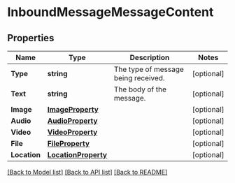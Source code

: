 # InboundMessageMessageContent

## Properties
Name | Type | Description | Notes
------------ | ------------- | ------------- | -------------
**Type** | **string** | The type of message being received. | [optional] 
**Text** | **string** | The body of the message. | [optional] 
**Image** | [**ImageProperty**](ImageProperty.md) |  | [optional] 
**Audio** | [**AudioProperty**](AudioProperty.md) |  | [optional] 
**Video** | [**VideoProperty**](VideoProperty.md) |  | [optional] 
**File** | [**FileProperty**](FileProperty.md) |  | [optional] 
**Location** | [**LocationProperty**](LocationProperty.md) |  | [optional] 

[[Back to Model list]](../README.md#documentation-for-models) [[Back to API list]](../README.md#documentation-for-api-endpoints) [[Back to README]](../README.md)


